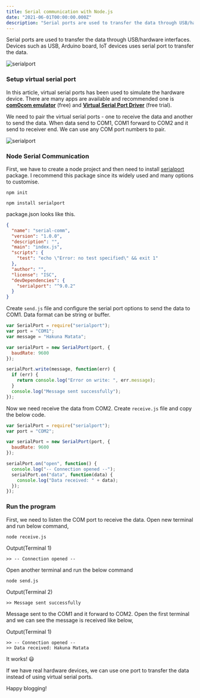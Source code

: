 ```yaml
---
title: Serial communication with Node.js
date: "2021-06-01T00:00:00.000Z"
description: "Serial ports are used to transfer the data through USB/hardware interfaces. With node.js, we can transfer the data using javascript."
---
```

Serial ports are used to transfer the data through USB/hardware interfaces. Devices such as USB, Arduino board, IoT devices uses serial port to transfer the data. 

![serialport](/serial-port-communication-with-node.png)

### Setup virtual serial port

In this article, virtual serial ports has been used to simulate the hardware device. There are many apps are available and recommended one is [**com0com emulator**](http://com0com.sourceforge.net) (free) and [**Virtual Serial Port Driver**](https://www.eltima.com/products/vspdxp/) (free trial).

We need to pair the virtual serial ports - one to receive the data and another to send the data. When data send to COM1, COM1 forward to COM2 and it send to receiver end. We can use any COM port numbers to pair.

![serialport](/vspd-pro.png)

### Node Serial Communication

First, we have to create a node project and then need to install [serialport](https://serialport.io) package. I recommend this package since its widely used and many options to customise.

```ssh 
npm init
```

```ssh 
npm install serialport
```

package.json looks like this.

```json
{
  "name": "serial-comm",
  "version": "1.0.0",
  "description": "",
  "main": "index.js",
  "scripts": {
    "test": "echo \"Error: no test specified\" && exit 1"
  },
  "author": "",
  "license": "ISC",
  "devDependencies": {
    "serialport": "^9.0.2"
  }
}
```

Create `send.js` file and configure the serial port options to send the data to COM1. Data format can be string or buffer.  

```javascript
var SerialPort = require("serialport");
var port = "COM1";
var message = "Hakuna Matata";

var serialPort = new SerialPort(port, {
  baudRate: 9600
});

serialPort.write(message, function(err) {
  if (err) {
    return console.log("Error on write: ", err.message);
  }
  console.log("Message sent successfully");
});
```

Now we need receive the data from COM2. Create `receive.js` file and copy the below code.

```javascript
var SerialPort = require("serialport");
var port = "COM2";

var serialPort = new SerialPort(port, {
  baudRate: 9600
});

serialPort.on("open", function() {
  console.log("-- Connection opened --");
  serialPort.on("data", function(data) {
    console.log("Data received: " + data);
  });
});
```
### Run the program

First, we need to listen the COM port to receive the data. Open new terminal and run below command,

```ssh 
node receive.js
```

Output(Terminal 1)
```ssh 
>> -- Connection opened --
```

Open another terminal and run the below command

```ssh 
node send.js
```

Output(Terminal 2)
```ssh 
>> Message sent successfully
```

Message sent to the COM1 and it forward to COM2. Open the first terminal and we can see the message is received like below,

Output(Terminal 1)
```ssh 
>> -- Connection opened --
>> Data received: Hakuna Matata
```

It works! 😃

If we have real hardware devices, we can use one port to transfer the data instead of using virtual serial ports.

Happy blogging!

